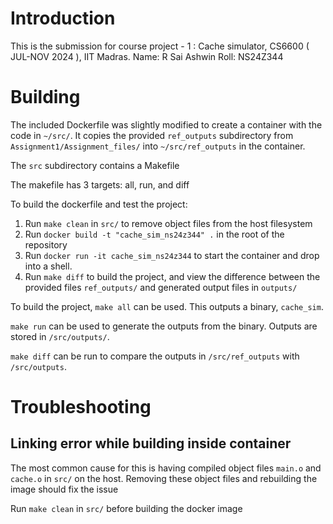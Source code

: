 # Introduction

This is the submission for course project - 1 : Cache simulator, CS6600 ( JUL-NOV 2024 ), IIT Madras.
Name: R Sai Ashwin
Roll: NS24Z344

# Building

The included Dockerfile was slightly modified to create a container with the code in `~/src/`. It copies the provided `ref_outputs` subdirectory from `Assignment1/Assignment_files/` into `~/src/ref_outputs` in the container.

The `src` subdirectory contains a Makefile

The makefile has 3 targets: all, run, and diff

To build the dockerfile and test the project:
1. Run `make clean` in `src/` to remove object files from the host filesystem
2. Run `docker build -t "cache_sim_ns24z344" .` in the root of the repository
3. Run `docker run -it cache_sim_ns24z344` to start the container and drop into a shell.
4. Run `make diff` to build the project, and view the difference between the provided files `ref_outputs/` and generated output files in `outputs/`

To build the project, `make all` can be used. This outputs a binary, `cache_sim`.

`make run` can be used to generate the outputs from the binary. Outputs are stored in `/src/outputs/`.

`make diff` can be run to compare the outputs in `/src/ref_outputs` with `/src/outputs`.

# Troubleshooting
## Linking error while building inside container
The most common cause for this is having compiled object files `main.o` and `cache.o` in `src/` on the host. Removing these object files and rebuilding the image should fix the issue

Run `make clean` in `src/` before building the docker image

